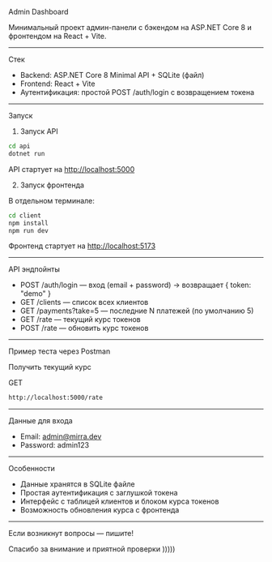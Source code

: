 
Admin Dashboard

Минимальный проект админ-панели с бэкендом на ASP.NET Core 8 и фронтендом на React + Vite.

---

Стек

- Backend: ASP.NET Core 8 Minimal API + SQLite (файл)
- Frontend: React + Vite
- Аутентификация: простой POST /auth/login с возвращением токена

---

Запуск

1. Запуск API

```bash
cd api
dotnet run
```

API стартует на [http://localhost:5000](http://localhost:5000)

2. Запуск фронтенда

В отдельном терминале:

```bash
cd client
npm install
npm run dev
```

Фронтенд стартует на [http://localhost:5173](http://localhost:5173)

---

API эндпойнты

- POST /auth/login — вход (email + password) → возвращает { token: "demo" }
- GET /clients — список всех клиентов
- GET /payments?take=5 — последние N платежей (по умолчанию 5)
- GET /rate — текущий курс токенов
- POST /rate — обновить курс токенов

---

Пример теста через Postman

Получить текущий курс

GET
```bash
http://localhost:5000/rate
```

---

Данные для входа

- Email: admin@mirra.dev  
- Password: admin123

---

Особенности

- Данные хранятся в SQLite файле
- Простая аутентификация с заглушкой токена
- Интерфейс с таблицей клиентов и блоком курса токенов
- Возможность обновления курса с фронтенда

---

Если возникнут вопросы — пишите!

Спасибо за внимание и приятной проверки )))))
